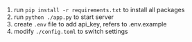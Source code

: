 1. run `pip install -r requirements.txt` to install all packages
2. run `python ./app.py` to start server
3. create `.env` file to add api_key, refers to .env.example
4. modify `./config.toml` to switch settings